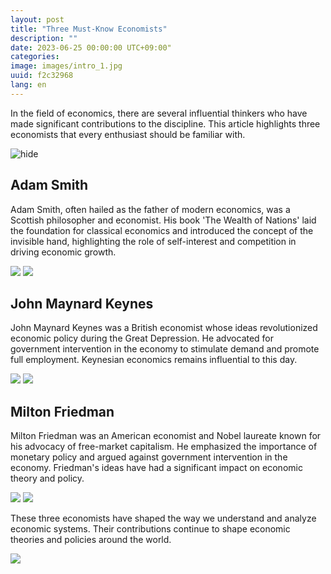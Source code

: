 ```yaml
---
layout: post
title: "Three Must-Know Economists"
description: ""
date: 2023-06-25 00:00:00 UTC+09:00"
categories: 
image: images/intro_1.jpg
uuid: f2c32968
lang: en
---
```


In the field of economics, there are several influential thinkers who have made significant contributions to the discipline. This article highlights three economists that every enthusiast should be familiar with.

![hide](images/intro_1.jpg)


## Adam Smith
Adam Smith, often hailed as the father of modern economics, was a Scottish philosopher and economist. His book 'The Wealth of Nations' laid the foundation for classical economics and introduced the concept of the invisible hand, highlighting the role of self-interest and competition in driving economic growth.

![](images/main1_2.jpg)
![](images/main1_4.jpg)


## John Maynard Keynes
John Maynard Keynes was a British economist whose ideas revolutionized economic policy during the Great Depression. He advocated for government intervention in the economy to stimulate demand and promote full employment. Keynesian economics remains influential to this day.

![](images/main2_2.jpg)
![](images/main2_4.jpg)


## Milton Friedman
Milton Friedman was an American economist and Nobel laureate known for his advocacy of free-market capitalism. He emphasized the importance of monetary policy and argued against government intervention in the economy. Friedman's ideas have had a significant impact on economic theory and policy.

![](images/main3_2.jpg)
![](images/main3_3.jpg)




These three economists have shaped the way we understand and analyze economic systems. Their contributions continue to shape economic theories and policies around the world.

![](images/intro_2.jpg)